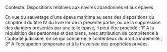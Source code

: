 Contexte: Dispositions relatives aux navires abandonnés et aux épaves

En vue du sauvetage d'une épave maritime au sens des dispositions du chapitre II du titre IV du livre Ier de la présente partie, ou de la suppression des dangers présentés par une telle épave, il peut être procédé : 1° A la réquisition des personnes et des biens, avec attribution de compétence à l'autorité judiciaire, en ce qui concerne le contentieux du droit à indemnité ; 2° A l'occupation temporaire et à la traversée des propriétés privées.